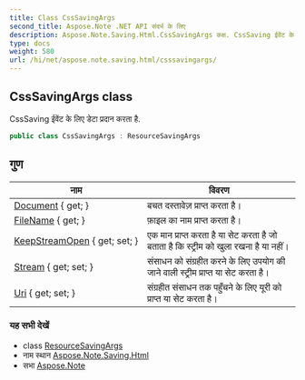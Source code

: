 ```yaml
---
title: Class CssSavingArgs
second_title: Aspose.Note .NET API संदर्भ के लिए
description: Aspose.Note.Saving.Html.CssSavingArgs कक्ष. CssSaving ईवेंट के लए डेट प्रदन करत है.
type: docs
weight: 580
url: /hi/net/aspose.note.saving.html/csssavingargs/
---
```

## CssSavingArgs class

CssSaving ईवेंट के लिए डेटा प्रदान करता है.

```csharp
public class CssSavingArgs : ResourceSavingArgs
```

## गुण

| नाम | विवरण |
| --- | --- |
| [Document](../../aspose.note.saving.html/resourcesavingargs/document/) { get; } | बचत दस्तावेज़ प्राप्त करता है। |
| [FileName](../../aspose.note.saving.html/resourcesavingargs/filename/) { get; } | फ़ाइल का नाम प्राप्त करता है। |
| [KeepStreamOpen](../../aspose.note.saving.html/resourcesavingargs/keepstreamopen/) { get; set; } | एक मान प्राप्त करता है या सेट करता है जो बताता है कि स्ट्रीम को खुला रखना है या नहीं। |
| [Stream](../../aspose.note.saving.html/resourcesavingargs/stream/) { get; set; } | संसाधन को संग्रहीत करने के लिए उपयोग की जाने वाली स्ट्रीम प्राप्त या सेट करता है। |
| [Uri](../../aspose.note.saving.html/resourcesavingargs/uri/) { get; set; } | संग्रहीत संसाधन तक पहुँचने के लिए यूरी को प्राप्त या सेट करता है। |

### यह सभी देखें

* class [ResourceSavingArgs](../resourcesavingargs/)
* नाम स्थान [Aspose.Note.Saving.Html](../../aspose.note.saving.html/)
* सभा [Aspose.Note](../../)



